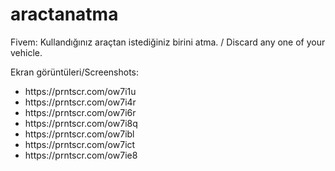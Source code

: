 # aractanatma
Fivem: Kullandığınız araçtan istediğiniz birini atma. / Discard any one of your vehicle.

Ekran görüntüleri/Screenshots:

<ul>
   <li>https://prntscr.com/ow7i1u</li>
   <li>https://prntscr.com/ow7i4r</li>
   <li>https://prntscr.com/ow7i6r</li>
   <li>https://prntscr.com/ow7i8q</li>
   <li>https://prntscr.com/ow7ibl</li>
   <li>https://prntscr.com/ow7ict</li>
   <li>https://prntscr.com/ow7ie8</li>
  </ul>

